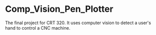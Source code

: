 # Comp_Vision_Pen_Plotter
 The final project for CRT 320. It uses computer vision to detect a user's hand to control a CNC machine.
